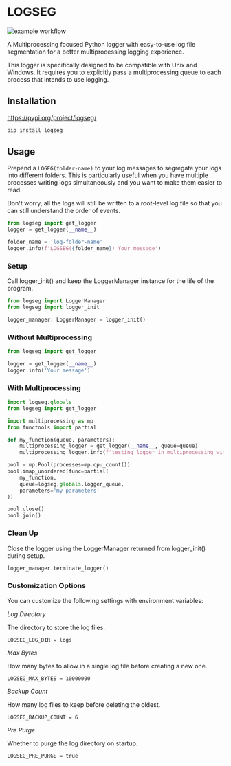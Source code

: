 # LOGSEG

![example workflow](https://github.com/GarettSoftware/logseg/actions/workflows/ci.yml/badge.svg)

A Multiprocessing focused Python logger with easy-to-use log file segmentation for a better multiprocessing logging experience.

This logger is specifically designed to be compatible with Unix and Windows. It requires you to explicitly
pass a multiprocessing queue to each process that intends to use logging.

## Installation

https://pypi.org/project/logseg/

```bash
pip install logseg
```

## Usage

Prepend a `LOGEG(folder-name)` to your log messages to segregate your logs into different folders.
This is particularly useful when you have multiple processes writing logs simultaneously and you
want to make them easier to read.

Don't worry, all the logs will still be written to a root-level log file so that you can still
understand the order of events.

```python
from logseg import get_logger
logger = get_logger(__name__)

folder_name = 'log-folder-name'
logger.info(f'LOGSEG({folder_name}) Your message')
```

### Setup

Call logger_init() and keep the LoggerManager instance for the life of the program.

```python
from logseg import LoggerManager
from logseg import logger_init

logger_manager: LoggerManager = logger_init()
```

### Without Multiprocessing

```python
from logseg import get_logger

logger = get_logger(__name__)
logger.info('Your message')
```

### With Multiprocessing

```python
import logseg.globals
from logseg import get_logger

import multiprocessing as mp
from functools import partial

def my_function(queue, parameters):
    multiprocessing_logger = get_logger(__name__, queue=queue)
    multiprocessing_logger.info(f'testing logger in multiprocessing with parameters: {parameters}')

pool = mp.Pool(processes=mp.cpu_count())
pool.imap_unordered(func=partial(
    my_function,
    queue=logseg.globals.logger_queue,
    parameters='my parameters'
))

pool.close()
pool.join()
```

### Clean Up

Close the logger using the LoggerManager returned from logger_init() during setup.

```python
logger_manager.terminate_logger()
```

### Customization Options

You can customize the following settings with environment variables:

_Log Directory_

The directory to store the log files.

`LOGSEG_LOG_DIR = logs`

_Max Bytes_

How many bytes to allow in a single log file before creating a new one.

`LOGSEG_MAX_BYTES = 10000000`

_Backup Count_

How many log files to keep before deleting the oldest.

`LOGSEG_BACKUP_COUNT = 6`

_Pre Purge_

Whether to purge the log directory on startup.

`LOGSEG_PRE_PURGE = true`